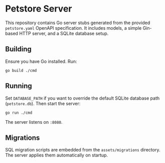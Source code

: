 # Petstore Server

This repository contains Go server stubs generated from the provided `petstore.yaml` OpenAPI specification. It includes models, a simple Gin-based HTTP server, and a SQLite database setup.

## Building

Ensure you have Go installed. Run:

```
go build ./cmd
```

## Running

Set `DATABASE_PATH` if you want to override the default SQLite database path (`petstore.db`). Then start the server:

```
go run ./cmd
```

The server listens on `:8080`.

## Migrations

SQL migration scripts are embedded from the `assets/migrations` directory. The server applies them automatically on startup.
